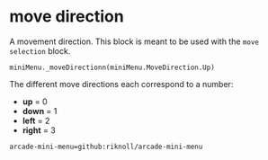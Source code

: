# move direction

A movement direction. This block is meant to be used with the `move selection` block.

```sig
miniMenu._moveDirectionn(miniMenu.MoveDirection.Up)
```

The different move directions each correspond to a number:

* **up** = 0
* **down** = 1
* **left** = 2
* **right** = 3

```package
arcade-mini-menu=github:riknoll/arcade-mini-menu
```